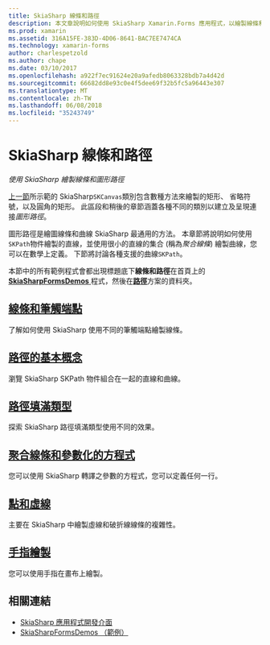 ```yaml
---
title: SkiaSharp 線條和路徑
description: 本文章說明如何使用 SkiaSharp Xamarin.Forms 應用程式，以繪製線條和圖形路徑，並為其示範以範例程式碼。
ms.prod: xamarin
ms.assetid: 316A15FE-383D-4D06-8641-BAC7EE7474CA
ms.technology: xamarin-forms
author: charlespetzold
ms.author: chape
ms.date: 03/10/2017
ms.openlocfilehash: a922f7ec91624e20a9afedb8063328bdb7a4d42d
ms.sourcegitcommit: 66682dd8e93c0e4f5dee69f32b5fc5a96443e307
ms.translationtype: MT
ms.contentlocale: zh-TW
ms.lasthandoff: 06/08/2018
ms.locfileid: "35243749"
---
```

# <a name="skiasharp-lines-and-paths"></a>SkiaSharp 線條和路徑

_使用 SkiaSharp 繪製線條和圖形路徑_

[上一節](~/xamarin-forms/user-interface/graphics/skiasharp/basics/index.md)所示範的 SkiaSharp`SKCanvas`類別包含數種方法來繪製的矩形、 省略符號，以及圓角的矩形。 此區段和稍後的章節涵蓋各種不同的類別以建立及呈現連接*圖形路徑*。

圖形路徑是繪圖線條和曲線 SkiaSharp 最通用的方法。 本章節將說明如何使用`SKPath`物件繪製的直線，並使用很小的直線的集合 (稱為*聚合線條*) 繪製曲線，您可以在數學上定義。 下節將討論各種支援的曲線`SKPath`。

本節中的所有範例程式會都出現標題底下**線條和路徑**在首頁上的[ **SkiaSharpFormsDemos** ](https://developer.xamarin.com/samples/xamarin-forms/SkiaSharpForms/Demos/)程式，然後在[**路徑**](https://github.com/xamarin/xamarin-forms-samples/tree/master/SkiaSharpForms/Demos/Demos/SkiaSharpFormsDemos/Paths)方案的資料夾。

## <a name="lines-and-stroke-capslinesmd"></a>[線條和筆觸端點](lines.md)

了解如何使用 SkiaSharp 使用不同的筆觸端點繪製線條。

## <a name="path-basicspathsmd"></a>[路徑的基本概念](paths.md)

瀏覽 SkiaSharp SKPath 物件組合在一起的直線和曲線。

## <a name="the-path-fill-typesfill-typesmd"></a>[路徑填滿類型](fill-types.md)

探索 SkiaSharp 路徑填滿類型使用不同的效果。

## <a name="polylines-and-parametric-equationspolylinesmd"></a>[聚合線條和參數化的方程式](polylines.md)

您可以使用 SkiaSharp 轉譯之參數的方程式，您可以定義任何一行。

## <a name="dots-and-dashesdotsmd"></a>[點和虛線](dots.md)

主要在 SkiaSharp 中繪製虛線和破折線線條的複雜性。

## <a name="finger-paintingfinger-paintmd"></a>[手指繪製](finger-paint.md)

您可以使用手指在畫布上繪製。


## <a name="related-links"></a>相關連結

- [SkiaSharp 應用程式開發介面](https://developer.xamarin.com/api/root/SkiaSharp/)
- [SkiaSharpFormsDemos （範例）](https://developer.xamarin.com/samples/xamarin-forms/SkiaSharpForms/Demos/)
